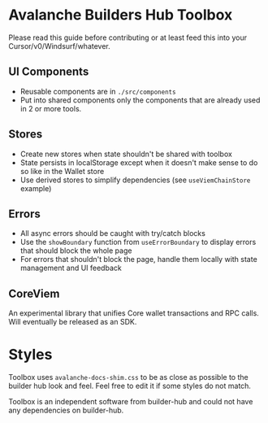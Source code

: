 # Avalanche Builders Hub Toolbox

Please read this guide before contributing or at least feed this into your Cursor/v0/Windsurf/whatever. 

## UI Components
- Reusable components are in `./src/components`
- Put into shared components only the components that are already used in 2 or more tools.

## Stores
- Create new stores when state shouldn't be shared with toolbox
- State persists in localStorage except when it doesn't make sense to do so like in the Wallet store
- Use derived stores to simplify dependencies (see `useViemChainStore` example)

## Errors
- All async errors should be caught with try/catch blocks
- Use the `showBoundary` function from `useErrorBoundary` to display errors that should block the whole page
- For errors that shouldn't block the page, handle them locally with state management and UI feedback

## CoreViem
An experimental library that unifies Core wallet transactions and RPC calls. Will eventually be released as an SDK.

# Styles
Toolbox uses `avalanche-docs-shim.css` to be as close as possible to the builder hub look and feel. Feel free to edit it if some styles do not match.

Toolbox is an independent software from builder-hub and could not have any dependencies on builder-hub.
